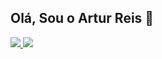 ## Olá, Sou o Artur Reis 👋
<div>
  <a href="https://arturdev.netlify.app/">
  <img src="https://github-readme-stats.vercel.app/api?username=Artu-Dev&show_icons=true&theme=ocean_dark" />
  <img src="https://github-readme-stats.vercel.app/api/top-langs/?username=Artu-Dev"/>
</div>
